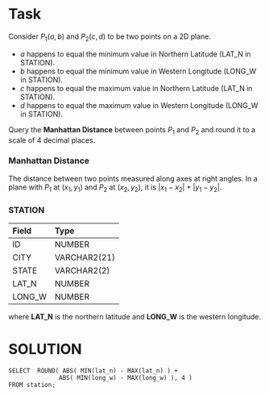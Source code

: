 # Task
Consider $P_1(a,b)$ and $P_2(c,d)$ to be two points on a 2D plane.

- $a$ happens to equal the minimum value in Northern Latitude (LAT_N in STATION).
- $b$ happens to equal the minimum value in Western Longitude (LONG_W in STATION).
- $c$ happens to equal the maximum value in Northern Latitude (LAT_N in STATION).
- $d$ happens to equal the maximum value in Western Longitude (LONG_W in STATION).

Query the **Manhattan Distance** between points $P_1$ and $P_2$ and round it to a scale of $4$ decimal places.

### Manhattan Distance
The distance between two points measured along axes at right angles. In a plane with $P_1$ at $(x_1, y_1)$ and $P_2$ at $(x_2, y_2)$, it is $|x_1 - x_2| + |y_1 - y_2|$.

### STATION

| Field       | Type         |  
| :---------- | :----------- |
| ID          | NUMBER       |
| CITY        | VARCHAR2(21) |
| STATE       | VARCHAR2(2)  |
| LAT_N       | NUMBER       |
| LONG_W      | NUMBER       |

where **LAT_N** is the northern latitude and **LONG_W** is the western longitude.

# SOLUTION
```
SELECT  ROUND( ABS( MIN(lat_n) - MAX(lat_n) ) + 
              ABS( MIN(long_w) - MAX(long_w) ), 4 )
FROM station;
```